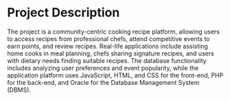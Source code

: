 
# Project Description

The project is a community-centric cooking recipe platform, allowing users to access recipes from professional chefs, attend competitive events to earn points, and review recipes. Real-life applications include assisting home cooks in meal planning, chefs sharing signature recipes, and users with dietary needs finding suitable recipes. The database functionality includes analyzing user preferences and event popularity, while the application platform uses JavaScript, HTML, and CSS for the front-end, PHP for the back-end, and Oracle for the Database Management System (DBMS).